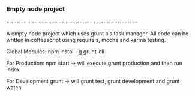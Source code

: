### Empty node project
======================================

A empty node project which uses grunt als task manager. All code can be written in coffeescript using requirejs, mocha and karma testing.

Global Modules:
npm install -g grunt-cli

For Production:
npm start -> will execute grunt production and then run index

For Development
grunt -> will grunt test, grunt development and grunt watch


